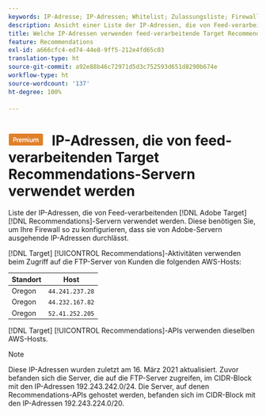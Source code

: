 ```yaml
---
keywords: IP-Adresse; IP-Adressen; Whitelist; Zulassungsliste; Firewall; Datensätze; Feed; Server; Adobe Experience Cloud; Recommendations
description: Ansicht einer Liste der IP-Adressen, die von Feed-verarbeitenden  [!DNL Target]  Recommendations-Servern verwendet werden. Diese benötigen Sie, um Ihre Firewall so zu konfigurieren, dass sie von Adobe-Servern ausgehende IP-Adressen durchlässt.
title: Welche IP-Adressen verwenden feed-verarbeitende Target Recommendations-Server?
feature: Recommendations
exl-id: a666cfc4-ed74-44e8-9ff5-212e4fd65c03
translation-type: ht
source-git-commit: a92e88b46c72971d5d3c752593d651d8290b674e
workflow-type: ht
source-wordcount: '137'
ht-degree: 100%

---
```


# ![PREMIUM](/help/assets/premium.png) IP-Adressen, die von feed-verarbeitenden Target Recommendations-Servern verwendet werden

Liste der IP-Adressen, die von Feed-verarbeitenden [!DNL Adobe Target] [!DNL Recommendations]-Servern verwendet werden. Diese benötigen Sie, um Ihre Firewall so zu konfigurieren, dass sie von Adobe-Servern ausgehende IP-Adressen durchlässt.

[!DNL Target] [!UICONTROL Recommendations]-Aktivitäten verwenden beim Zugriff auf die FTP-Server von Kunden die folgenden AWS-Hosts:

| Standort | Host |
| --- | --- |
| Oregon | `44.241.237.28` |
| Oregon | `44.232.167.82` |
| Oregon | `52.41.252.205` |

[!DNL Target] [!UICONTROL Recommendations]-APIs verwenden dieselben AWS-Hosts.

>[!NOTE]
>
>Diese IP-Adressen wurden zuletzt am 16. März 2021 aktualisiert. Zuvor befanden sich die Server, die auf die FTP-Server zugreifen, im CIDR-Block mit den IP-Adressen 192.243.242.0/24. Die Server, auf denen Recommendations-APIs gehostet werden, befanden sich im CIDR-Block mit den IP-Adressen 192.243.224.0/20.
